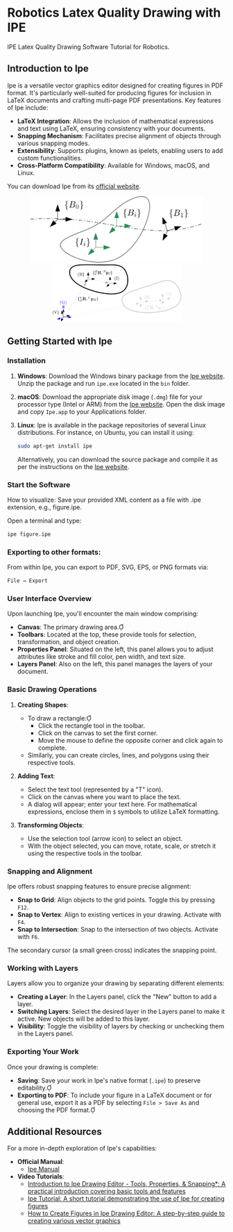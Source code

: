 # Robotics Latex Quality Drawing with IPE
IPE Latex Quality Drawing Software Tutorial for Robotics.

## Introduction to Ipe

Ipe is a versatile vector graphics editor designed for creating figures in PDF format. It's particularly well-suited for producing figures for inclusion in LaTeX documents and crafting multi-page PDF presentations. Key features of Ipe include:

- **LaTeX Integration**: Allows the inclusion of mathematical expressions and text using LaTeX, ensuring consistency with your documents.
- **Snapping Mechanism**: Facilitates precise alignment of objects through various snapping modes.
- **Extensibility**: Supports plugins, known as ipelets, enabling users to add custom functionalities.
- **Cross-Platform Compatibility**: Available for Windows, macOS, and Linux.

You can download Ipe from its [official website](https://ipe.otfried.org/).

<div align="center">
  <img src="media/interp.png" width="400">
  <img src="media/frames.png" width="300">
</div>

## Getting Started with Ipe

### Installation

1. **Windows**: Download the Windows binary package from the [Ipe website](https://ipe.otfried.org/). Unzip the package and run `ipe.exe` located in the `bin` folder.
2. **macOS**: Download the appropriate disk image (`.dmg`) file for your processor type (Intel or ARM) from the [Ipe website](https://ipe.otfried.org/). Open the disk image and copy `Ipe.app` to your Applications folder.
3. **Linux**: Ipe is available in the package repositories of several Linux distributions. For instance, on Ubuntu, you can install it using:

   ```bash
   sudo apt-get install ipe
   ```

   Alternatively, you can download the source package and compile it as per the instructions on the [Ipe website](https://ipe.otfried.org/).

### Start the Software
How to visualize:
Save your provided XML content as a file with .ipe extension, e.g., figure.ipe.

Open a terminal and type:
```bash
ipe figure.ipe
```
### Exporting to other formats:
From within Ipe, you can export to PDF, SVG, EPS, or PNG formats via:
```bash
File → Export
```

### User Interface Overview

Upon launching Ipe, you'll encounter the main window comprising:

- **Canvas**: The primary drawing area.
- **Toolbars**: Located at the top, these provide tools for selection, transformation, and object creation.
- **Properties Panel**: Situated on the left, this panel allows you to adjust attributes like stroke and fill color, pen width, and text size.
- **Layers Panel**: Also on the left, this panel manages the layers of your document.

### Basic Drawing Operations

1. **Creating Shapes**:
   - To draw a rectangle:
     - Click the rectangle tool in the toolbar.
     - Click on the canvas to set the first corner.
     - Move the mouse to define the opposite corner and click again to complete.
   - Similarly, you can create circles, lines, and polygons using their respective tools.

2. **Adding Text**:
   - Select the text tool (represented by a "T" icon).
   - Click on the canvas where you want to place the text.
   - A dialog will appear; enter your text here. For mathematical expressions, enclose them in `$` symbols to utilize LaTeX formatting.

3. **Transforming Objects**:
   - Use the selection tool (arrow icon) to select an object.
   - With the object selected, you can move, rotate, scale, or stretch it using the respective tools in the toolbar.

### Snapping and Alignment

Ipe offers robust snapping features to ensure precise alignment:

- **Snap to Grid**: Align objects to the grid points. Toggle this by pressing `F12`.
- **Snap to Vertex**: Align to existing vertices in your drawing. Activate with `F4`.
- **Snap to Intersection**: Snap to the intersection of two objects. Activate with `F6`.

The secondary cursor (a small green cross) indicates the snapping point.

### Working with Layers

Layers allow you to organize your drawing by separating different elements:

- **Creating a Layer**: In the Layers panel, click the "New" button to add a layer.
- **Switching Layers**: Select the desired layer in the Layers panel to make it active. New objects will be added to this layer.
- **Visibility**: Toggle the visibility of layers by checking or unchecking them in the Layers panel.

### Exporting Your Work

Once your drawing is complete:

- **Saving**: Save your work in Ipe's native format (`.ipe`) to preserve editability.
- **Exporting to PDF**: To include your figure in a LaTeX document or for general use, export it as a PDF by selecting `File > Save As` and choosing the PDF format.

## Additional Resources

For a more in-depth exploration of Ipe's capabilities:

- **Official Manual**:
  - [Ipe Manual](https://ipe.otfried.org/ipe-manual.pdf)
- **Video Tutorials**:
   - [Introduction to Ipe Drawing Editor - Tools, Properties, & Snapping*: A practical introduction covering basic tools and features]()
   - [Ipe Tutorial: A short tutorial demonstrating the use of Ipe for creating figures]()
   - [How to Create Figures in Ipe Drawing Editor: A step-by-step guide to creating various vector graphics]()




